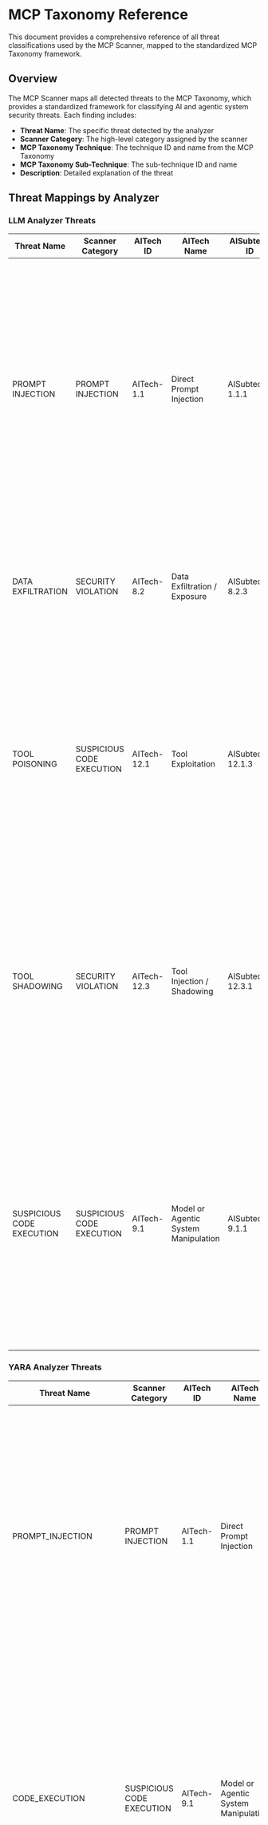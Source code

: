 # MCP Taxonomy Reference

This document provides a comprehensive reference of all threat classifications used by the MCP Scanner, mapped to the standardized MCP Taxonomy framework.

## Overview

The MCP Scanner maps all detected threats to the MCP Taxonomy, which provides a standardized framework for classifying AI and agentic system security threats. Each finding includes:

- **Threat Name**: The specific threat detected by the analyzer
- **Scanner Category**: The high-level category assigned by the scanner
- **MCP Taxonomy Technique**: The technique ID and name from the MCP Taxonomy
- **MCP Taxonomy Sub-Technique**: The sub-technique ID and name
- **Description**: Detailed explanation of the threat

## Threat Mappings by Analyzer

### LLM Analyzer Threats

| Threat Name | Scanner Category | AITech ID | AITech Name | AISubtech ID | AISubtech Name | Description |
|-------------|------------------|-----------|-------------|--------------|----------------|-------------|
| PROMPT INJECTION | PROMPT INJECTION | AITech-1.1 | Direct Prompt Injection | AISubtech-1.1.1 | Instruction Manipulation (Direct Prompt Injection) | Adversarial attack that attempts to alter or control the output of a LLM or other related systems by providing instructions (via prompt) that override existing instructions and/or bypass model alignment or guardrails. A prompt injection technique is any transformation that preserves the intent of the input. |
| DATA EXFILTRATION | SECURITY VIOLATION | AITech-8.2 | Data Exfiltration / Exposure | AISubtech-8.2.3 | Data Exfiltration via Agent Tooling | Unintentional and/or unauthorized exposure or exfiltration of sensitive information, such as private data, intellectual property, and proprietary algorithms. |
| TOOL POISONING | SUSPICIOUS CODE EXECUTION | AITech-12.1 | Tool Exploitation | AISubtech-12.1.3 | Tool Poisoning | Altering the configuration, dependencies, or outputs of legitimate MCP tools to manipulate their behavior or responses, resulting in deceptive outputs, privilege escalation, or propagation of corrupted data across interconnected agentic or model-driven systems. |
| TOOL SHADOWING | SECURITY VIOLATION | AITech-12.3 | Tool Injection / Shadowing | AISubtech-12.3.1 | Tool Shadowing | Disguising, substituting or duplicating legitimate tools within an MCP server or tool registry, enabling malicious tools with identical or similar identifiers to intercept or replace trusted tool calls, leading to unauthorized actions, data exfiltration, or redirection of legitimate operations. |
| SUSPICIOUS CODE EXECUTION | SUSPICIOUS CODE EXECUTION | AITech-9.1 | Model or Agentic System Manipulation | AISubtech-9.1.1 | Code Execution | Autonomously generating, interpreting, or executing code, leading to unsolicited or unauthorized code execution targeted to large language models (LLMs), or agentic frameworks, systems (including MCP, A2A) often include integrated code interpreter or tool execution components. |

### YARA Analyzer Threats

| Threat Name | Scanner Category | AITech ID | AITech Name | AISubtech ID | AISubtech Name | Description |
|-------------|------------------|-----------|-------------|--------------|----------------|-------------|
| PROMPT_INJECTION | PROMPT INJECTION | AITech-1.1 | Direct Prompt Injection | AISubtech-1.1.1 | Instruction Manipulation (Direct Prompt Injection) | Adversarial attack that attempts to alter or control the output of a LLM or other related systems by providing instructions (via prompt) that override existing instructions and/or bypass model alignment or guardrails. A prompt injection technique is any transformation that preserves the intent of the input. |
| CODE_EXECUTION | SUSPICIOUS CODE EXECUTION | AITech-9.1 | Model or Agentic System Manipulation | AISubtech-9.1.1 | Code Execution | Autonomously generating, interpreting, or executing code, leading to unsolicited or unauthorized code execution targeted to large language models (LLMs), or agentic frameworks, systems (including MCP, A2A) often include integrated code interpreter or tool execution components. |
| COMMAND_INJECTION | SUSPICIOUS CODE EXECUTION | AITech-1.4 | Injection Attacks (SQL, Command Execution, XSS) | AISubTech-1.4.1 | Injection Attacks (SQL, Command Execution, XSS) | Injecting malicious payloads such as SQL queries, command sequences, or scripts into MCP servers or tools that process model or user input, leading to data exposure, remote code execution, or compromise of the underlying system environment. |
| CREDENTIAL_HARVESTING | SECURITY VIOLATION | AITech-8.2 | Data Exfiltration / Exposure | AISubtech-8.2.3 | Data Exfiltration via Agent Tooling | Unintentional and/or unauthorized exposure or exfiltration of sensitive information, such as private data, intellectual property, and proprietary algorithms. |
| SCRIPT_INJECTION | SUSPICIOUS CODE EXECUTION | AITech-1.4 | Injection Attacks (SQL, Command Execution, XSS) | AISubTech-1.4.1 | Injection Attacks (SQL, Command Execution, XSS) | Injecting malicious payloads such as SQL queries, command sequences, or scripts into MCP servers or tools that process model or user input, leading to data exposure, remote code execution, or compromise of the underlying system environment. |
| SQL_INJECTION | SUSPICIOUS CODE EXECUTION | AITech-1.4 | Injection Attacks (SQL, Command Execution, XSS) | AISubTech-1.4.1 | Injection Attacks (SQL, Command Execution, XSS) | Injecting malicious payloads such as SQL queries, command sequences, or scripts into MCP servers or tools that process model or user input, leading to data exposure, remote code execution, or compromise of the underlying system environment. |
| SYSTEM_MANIPULATION | SECURITY VIOLATION | AITech-9.1 | Model or Agentic System Manipulation | AISubtech-9.1.2 | System Access | Manipulating or accessing underlying system resources without authorization, leading to unsolicited modification or deletion of files, registries, or permissions through model-driven or agent-executed commands system. |

### AI Defense API Analyzer Threats

| Threat Name | Scanner Category | AITech ID | AITech Name | AISubtech ID | AISubtech Name | Description |
|-------------|------------------|-----------|-------------|--------------|----------------|-------------|
| PROMPT INJECTION | PROMPT INJECTION | AITech-1.1 | Direct Prompt Injection | AISubtech-1.1.1 | Instruction Manipulation (Direct Prompt Injection) | Adversarial attack that attempts to alter or control the output of a LLM or other related systems by providing instructions (via prompt) that override existing instructions and/or bypass model alignment or guardrails. A prompt injection technique is any transformation that preserves the intent of the input. |
| HARASSMENT | SOCIAL ENGINEERING | AITech-15.1 | Output Manipulation | AISubtech-15.1.1 | Toxic / Unsafe / Inaccurate Content Generation | Generating or facilitating toxic, unsafe, or inaccurate content - such as text, images, or audio - that bypasses or subverts model safety guardrails, resulting from manipulated prompts, unsafe tool use, or compromised content moderation controls. |
| HATE SPEECH | SOCIAL ENGINEERING | AITech-15.1 | Output Manipulation | AISubtech-15.1.1 | Toxic / Unsafe / Inaccurate Content Generation | Generating or facilitating toxic, unsafe, or inaccurate content - such as text, images, or audio - that bypasses or subverts model safety guardrails, resulting from manipulated prompts, unsafe tool use, or compromised content moderation controls. |
| TOXIC CONTENT | SOCIAL ENGINEERING | AITech-15.1 | Output Manipulation | AISubtech-15.1.1 | Toxic / Unsafe / Inaccurate Content Generation | Generating or facilitating toxic, unsafe, or inaccurate content - such as text, images, or audio - that bypasses or subverts model safety guardrails, resulting from manipulated prompts, unsafe tool use, or compromised content moderation controls. |
| VIOLENCE | MALICIOUS BEHAVIOR | AITech-15.1 | Output Manipulation | AISubtech-15.1.1 | Toxic / Unsafe / Inaccurate Content Generation | Generating or facilitating toxic, unsafe, or inaccurate content - such as text, images, or audio - that bypasses or subverts model safety guardrails, resulting from manipulated prompts, unsafe tool use, or compromised content moderation controls. |
| SUSPICIOUS CODE EXECUTION | SUSPICIOUS CODE EXECUTION | AITech-9.1 | Model or Agentic System Manipulation | AISubtech-9.1.1 | Code Execution | Autonomously generating, interpreting, or executing code, leading to unsolicited or unauthorized code execution targeted to large language models (LLMs), or agentic frameworks, systems (including MCP, A2A) often include integrated code interpreter or tool execution components. |
| SOCIAL ENGINEERING | SOCIAL ENGINEERING | AITech-15.1 | Output Manipulation | AISubtech-15.1.1 | Toxic / Unsafe / Inaccurate Content Generation | Generating or facilitating toxic, unsafe, or inaccurate content - such as text, images, or audio - that bypasses or subverts model safety guardrails, resulting from manipulated prompts, unsafe tool use, or compromised content moderation controls. |
| MALICIOUS BEHAVIOR | MALICIOUS BEHAVIOR | AITech-15.1 | Output Manipulation | AISubtech-15.1.1 | Toxic / Unsafe / Inaccurate Content Generation | Generating or facilitating toxic, unsafe, or inaccurate content - such as text, images, or audio - that bypasses or subverts model safety guardrails, resulting from manipulated prompts, unsafe tool use, or compromised content moderation controls. |

## Scanner Categories

The scanner uses the following high-level categories to group threats:

| Category | Description |
|----------|-------------|
| PROMPT INJECTION | Attacks that manipulate prompts to alter LLM behavior |
| SUSPICIOUS CODE EXECUTION | Threats involving unauthorized code execution |
| SECURITY VIOLATION | General security violations including data exfiltration and unauthorized access |
| SOCIAL ENGINEERING | Threats involving manipulation or toxic content generation |
| MALICIOUS BEHAVIOR | Harmful or malicious activities |

## MCP Taxonomy Techniques

### Core Techniques Referenced

| Technique ID | Technique Name | Description |
|--------------|----------------|-------------|
| AITech-1.1 | Direct Prompt Injection | Attacks that directly manipulate prompts |
| AITech-1.4 | Injection Attacks (SQL, Command Execution, XSS) | Various injection attack vectors |
| AITech-8.2 | Data Exfiltration / Exposure | Unauthorized data access and exfiltration |
| AITech-9.1 | Model or Agentic System Manipulation | Manipulation of AI systems and agents |
| AITech-12.1 | Tool Exploitation | Exploitation of MCP tools |
| AITech-12.3 | Tool Injection / Shadowing | Tool-based attacks |
| AITech-15.1 | Output Manipulation | Manipulation of AI outputs |

## Accessing Taxonomy Information

### CLI Output

When using the CLI with `--detailed` flag, taxonomy information is displayed for each finding:

```bash
mcp-scanner --analyzers llm --detailed remote --server-url http://127.0.0.1:8000/mcp
```

Output includes:
```
Technique: AITech-1.1 - Direct Prompt Injection
Sub-Technique: AISubtech-1.1.1 - Instruction Manipulation (Direct Prompt Injection)
Description: Adversarial attack that attempts to alter or control...
```

### SDK Access

Access taxonomy information programmatically:

```python
for finding in result.findings:
    if hasattr(finding, 'mcp_taxonomy') and finding.mcp_taxonomy:
        taxonomy = finding.mcp_taxonomy
        print(f"Technique: {taxonomy.get('aitech')} - {taxonomy.get('aitech_name')}")
        print(f"Sub-Technique: {taxonomy.get('aisubtech')} - {taxonomy.get('aisubtech_name')}")
        print(f"Description: {taxonomy.get('description')}")
```

### REST API Response

The REST API returns taxonomy in a hierarchical structure:

```json
{
  "threats": {
    "items": [
      {
        "technique_id": "AITech-1.1",
        "technique_name": "Direct Prompt Injection",
        "items": [
          {
            "sub_technique_id": "AISubtech-1.1.1",
            "sub_technique_name": "Instruction Manipulation (Direct Prompt Injection)",
            "max_severity": "HIGH",
            "description": "Adversarial attack that attempts to alter or control..."
          }
        ]
      }
    ]
  }
}
```

## References

- [MCP Taxonomy Framework](https://github.com/cisco-ai-defense/mcp-taxonomy)
- [MCP Scanner Documentation](https://github.com/cisco-ai-defense/mcp-scanner)
- [Cisco AI Defense](https://www.cisco.com/site/us/en/products/security/ai-defense/index.html)
